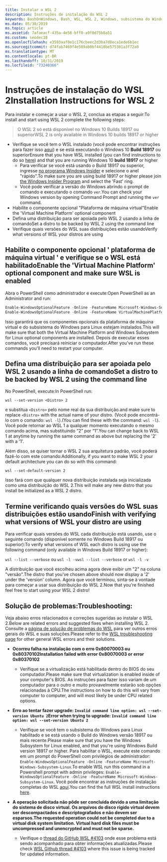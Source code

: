 ```yaml
---
title: Instalar o WSL 2
description: Instruções de instalação do WSL 2
keywords: BashOnWindows, Bash, WSL, WSL 2, Windows, subsistema do Windows para Linux, subsistema do Windows, Ubuntu, Debian, Suse, Windows 10, instalar
ms.date: 05/30/2019
ms.topic: article
ms.assetid: 7afaeacf-435a-4e58-bff0-a9f0d75b8a51
ms.custom: seodec18
ms.openlocfilehash: e3593aaf0e1c176cbeec2d3ba7d8eca1ede6b1ec
ms.sourcegitcommit: d74fab7469f4e589ab0bf4418be575381a3f72a0
ms.translationtype: MT
ms.contentlocale: pt-BR
ms.lasthandoff: 10/31/2019
ms.locfileid: "73240366"
---
```

# <a name="installation-instructions-for-wsl-2"></a><span data-ttu-id="5de9c-104">Instruções de instalação do WSL 2</span><span class="sxs-lookup"><span data-stu-id="5de9c-104">Installation Instructions for WSL 2</span></span>

<span data-ttu-id="5de9c-105">Para instalar e começar a usar o WSL 2, conclua as etapas a seguir:</span><span class="sxs-lookup"><span data-stu-id="5de9c-105">To install and start using WSL 2 complete the following steps:</span></span>

> <span data-ttu-id="5de9c-106">O WSL 2 só está disponível no Windows 10 Builds 18917 ou superior</span><span class="sxs-lookup"><span data-stu-id="5de9c-106">WSL 2 is only available in Windows 10 builds 18917 or higher</span></span>

- <span data-ttu-id="5de9c-107">Verifique se você tem o WSL instalado (você pode encontrar instruções para fazer isso [aqui](./install-win10.md)) e se está executando o Windows 10 **Build 18917** ou superior</span><span class="sxs-lookup"><span data-stu-id="5de9c-107">Ensure that you have WSL installed (you can find instructions to do so [here](./install-win10.md)) and that you are running Windows 10 **build 18917** or higher</span></span>
   - <span data-ttu-id="5de9c-108">Para verificar se você está usando o Build 18917 ou superior, ingresse [no programa Windows Insider](https://insider.windows.com/en-us/) e selecione o anel "rápido".</span><span class="sxs-lookup"><span data-stu-id="5de9c-108">To make sure you are using build 18917 or higher please join [the Windows Insider Program](https://insider.windows.com/en-us/) and select the 'Fast' ring.</span></span> 
   - <span data-ttu-id="5de9c-109">Você pode verificar a versão do Windows abrindo o prompt de comando e executando o comando `ver`.</span><span class="sxs-lookup"><span data-stu-id="5de9c-109">You can check your Windows version by opening Command Prompt and running the `ver` command.</span></span>
- <span data-ttu-id="5de9c-110">Habilite o componente opcional "Plataforma de máquina virtual"</span><span class="sxs-lookup"><span data-stu-id="5de9c-110">Enable the 'Virtual Machine Platform' optional component</span></span>
- <span data-ttu-id="5de9c-111">Defina uma distribuição para ser apoiada pelo WSL 2 usando a linha de comando</span><span class="sxs-lookup"><span data-stu-id="5de9c-111">Set a distro to be backed by WSL 2 using the command line</span></span>
- <span data-ttu-id="5de9c-112">Verifique quais versões do WSL suas distribuições estão usando</span><span class="sxs-lookup"><span data-stu-id="5de9c-112">Verify what versions of WSL your distros are using</span></span>

## <a name="enable-the-virtual-machine-platform-optional-component-and-make-sure-wsl-is-enabled"></a><span data-ttu-id="5de9c-113">Habilite o componente opcional ' plataforma de máquina virtual ' e verifique se o WSL está habilitado</span><span class="sxs-lookup"><span data-stu-id="5de9c-113">Enable the 'Virtual Machine Platform' optional component and make sure WSL is enabled</span></span>

<span data-ttu-id="5de9c-114">Abra o PowerShell como administrador e execute:</span><span class="sxs-lookup"><span data-stu-id="5de9c-114">Open PowerShell as an Administrator and run:</span></span>

```powershell
Enable-WindowsOptionalFeature -Online -FeatureName Microsoft-Windows-Subsystem-Linux
Enable-WindowsOptionalFeature -Online -FeatureName VirtualMachinePlatform
```

<span data-ttu-id="5de9c-115">Isso garantirá que os componentes opcionais da plataforma de máquina virtual e do subsistema do Windows para Linux estejam instalados.</span><span class="sxs-lookup"><span data-stu-id="5de9c-115">This will make sure that both the Virtual Machine Platform and Windows Subsystem for Linux optional components are installed.</span></span> <span data-ttu-id="5de9c-116">Depois de executar esses comandos, você precisará reiniciar o computador.</span><span class="sxs-lookup"><span data-stu-id="5de9c-116">After you've run these commands you'll need to restart your computer.</span></span> 

## <a name="set-a-distro-to-be-backed-by-wsl-2-using-the-command-line"></a><span data-ttu-id="5de9c-117">Defina uma distribuição para ser apoiada pelo WSL 2 usando a linha de comando</span><span class="sxs-lookup"><span data-stu-id="5de9c-117">Set a distro to be backed by WSL 2 using the command line</span></span>

<span data-ttu-id="5de9c-118">No PowerShell, execute:</span><span class="sxs-lookup"><span data-stu-id="5de9c-118">In PowerShell run:</span></span>

`wsl --set-version <Distro> 2`

<span data-ttu-id="5de9c-119">e substitua `<Distro>` pelo nome real da sua distribuição.</span><span class="sxs-lookup"><span data-stu-id="5de9c-119">and make sure to replace `<Distro>` with the actual name of your distro.</span></span> <span data-ttu-id="5de9c-120">(Você pode encontrá-lo com o comando: `wsl -l`).</span><span class="sxs-lookup"><span data-stu-id="5de9c-120">(You can find these with the command: `wsl -l`).</span></span> <span data-ttu-id="5de9c-121">Você pode retornar ao WSL 1 a qualquer momento executando o mesmo comando acima, mas substituindo “2” por “1”.</span><span class="sxs-lookup"><span data-stu-id="5de9c-121">You can change back to WSL 1 at anytime by running the same command as above but replacing the '2' with a '1'.</span></span>

<span data-ttu-id="5de9c-122">Além disso, se quiser tornar o WSL 2 sua arquitetura padrão, você poderá fazê-lo com este comando:</span><span class="sxs-lookup"><span data-stu-id="5de9c-122">Additionally, if you want to make WSL 2 your default architecture you can do so with this command:</span></span>

`wsl --set-default-version 2`

<span data-ttu-id="5de9c-123">Isso fará com que qualquer nova distribuição instalada seja inicializada como uma distribuição do WSL 2.</span><span class="sxs-lookup"><span data-stu-id="5de9c-123">This will make any new distro that you install be initialized as a WSL 2 distro.</span></span>

## <a name="finish-with-verifying-what-versions-of-wsl-your-distro-are-using"></a><span data-ttu-id="5de9c-124">Termine verificando quais versões do WSL suas distribuições estão usando</span><span class="sxs-lookup"><span data-stu-id="5de9c-124">Finish with verifying what versions of WSL your distro are using</span></span>

<span data-ttu-id="5de9c-125">Para verificar quais versões do WSL cada distribuição está usando, use o seguinte comando (disponível somente no Windows Build 18917 ou superior):</span><span class="sxs-lookup"><span data-stu-id="5de9c-125">To verify what versions of WSL each distro is using use the following command (only available in Windows Build 18917 or higher):</span></span>

<span data-ttu-id="5de9c-126">`wsl --list --verbose` ou `wsl -l -v`</span><span class="sxs-lookup"><span data-stu-id="5de9c-126">`wsl --list --verbose` or `wsl -l -v`</span></span>

<span data-ttu-id="5de9c-127">A distribuição que você escolheu acima agora deve exibir um "2" na coluna "versão".</span><span class="sxs-lookup"><span data-stu-id="5de9c-127">The distro that you've chosen above should now display a '2' under the 'version' column.</span></span> <span data-ttu-id="5de9c-128">Agora que você terminou, sinta-se à vontade para começar a usar sua distribuição do WSL 2.</span><span class="sxs-lookup"><span data-stu-id="5de9c-128">Now that you're finished feel free to start using your WSL 2 distro!</span></span> 

## <a name="troubleshooting"></a><span data-ttu-id="5de9c-129">Solução de problemas:</span><span class="sxs-lookup"><span data-stu-id="5de9c-129">Troubleshooting:</span></span> 

<span data-ttu-id="5de9c-130">Veja abaixo erros relacionados e correções sugeridas ao instalar o WSL 2.</span><span class="sxs-lookup"><span data-stu-id="5de9c-130">Below are related errors and suggested fixes when installing WSL 2.</span></span> <span data-ttu-id="5de9c-131">Consulte a [página de solução de problemas do WSL](troubleshooting.md) para ver outros erros gerais do WSL e suas soluções.</span><span class="sxs-lookup"><span data-stu-id="5de9c-131">Please refer to the [WSL troubleshooting page](troubleshooting.md) for other general WSL errors and their solutions.</span></span>

* <span data-ttu-id="5de9c-132">**Ocorreu falha na instalação com o erro 0x80070003 ou 0x80370102**</span><span class="sxs-lookup"><span data-stu-id="5de9c-132">**Installation failed with error 0x80070003 or error 0x80370102**</span></span>
    * <span data-ttu-id="5de9c-133">Verifique se a virtualização está habilitada dentro do BIOS do seu computador.</span><span class="sxs-lookup"><span data-stu-id="5de9c-133">Please make sure that virtualization is enabled inside of your computer's BIOS.</span></span> <span data-ttu-id="5de9c-134">As instruções para fazer isso variam de um computador para o outro e muito provavelmente estarão sob opções relacionadas à CPU.</span><span class="sxs-lookup"><span data-stu-id="5de9c-134">The instructions on how to do this will vary from computer to computer, and will most likely be under CPU related options.</span></span>
   
* <span data-ttu-id="5de9c-135">**Erro ao tentar fazer upgrade: `Invalid command line option: wsl --set-version Ubuntu 2`**</span><span class="sxs-lookup"><span data-stu-id="5de9c-135">**Error when trying to upgrade: `Invalid command line option: wsl --set-version Ubuntu 2`**</span></span>
    * <span data-ttu-id="5de9c-136">Verifique se você tem o subsistema do Windows para Linux habilitado e se está usando o Build do Windows versão 18917 ou mais recente.</span><span class="sxs-lookup"><span data-stu-id="5de9c-136">Please make sure that you have the Windows Subsystem for Linux enabled, and that you're using Windows Build version 18917 or higher.</span></span> <span data-ttu-id="5de9c-137">Para habilitar o WSL, execute este comando em um prompt do PowerShell com privilégios de administrador: `Enable-WindowsOptionalFeature -Online -FeatureName Microsoft-Windows-Subsystem-Linux`.</span><span class="sxs-lookup"><span data-stu-id="5de9c-137">To enable WSL run this command in a Powershell prompt with admin privileges: `Enable-WindowsOptionalFeature -Online -FeatureName Microsoft-Windows-Subsystem-Linux`.</span></span> <span data-ttu-id="5de9c-138">Você pode encontrar as instruções de instalação completas do WSL [aqui](./install-win10.md).</span><span class="sxs-lookup"><span data-stu-id="5de9c-138">You can find the full WSL install instructions [here](./install-win10.md).</span></span>

* <span data-ttu-id="5de9c-139">**A operação solicitada não pôde ser concluída devido a uma limitação do sistema de disco virtual. Os arquivos do disco rígido virtual devem ser descompactados e descriptografados e não devem ser esparsos.**</span><span class="sxs-lookup"><span data-stu-id="5de9c-139">**The requested operation could not be completed due to a virtual disk system limitation. Virtual hard disk files must be uncompressed and unencrypted and must not be sparse.**</span></span>
    * <span data-ttu-id="5de9c-140">Verifique o [thread do GitHub WSL #4103](https://github.com/microsoft/WSL/issues/4103) onde esse problema está sendo acompanhado para obter informações atualizadas.</span><span class="sxs-lookup"><span data-stu-id="5de9c-140">Please check [WSL Github thread #4103](https://github.com/microsoft/WSL/issues/4103) where this issue is being tracked for updated information.</span></span>